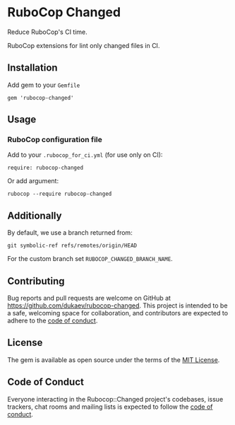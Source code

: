 # RuboCop Changed

Reduce RuboCop's CI time.

RuboCop extensions for lint only changed files in CI.

## Installation

Add gem to your `Gemfile`
```
gem 'rubocop-changed'
```

## Usage

### RuboCop configuration file

Add to your `.rubocop_for_ci.yml` (for use only on CI):

```
require: rubocop-changed
```

Or add argument:
```
rubocop --require rubocop-changed
```

## Additionally

By default, we use a branch returned from:
```
git symbolic-ref refs/remotes/origin/HEAD
```
For the custom branch set `RUBOCOP_CHANGED_BRANCH_NAME`. 

## Contributing

Bug reports and pull requests are welcome on GitHub at https://github.com/dukaev/rubocop-changed. This project is intended to be a safe, welcoming space for collaboration, and contributors are expected to adhere to the [code of conduct](https://github.com/dukaev/rubocop-changed/blob/master/CODE_OF_CONDUCT.md).

## License

The gem is available as open source under the terms of the [MIT License](https://opensource.org/licenses/MIT).

## Code of Conduct

Everyone interacting in the Rubocop::Changed project's codebases, issue trackers, chat rooms and mailing lists is expected to follow the [code of conduct](https://github.com/dukaev/rubocop-changed/blob/master/CODE_OF_CONDUCT.md).
